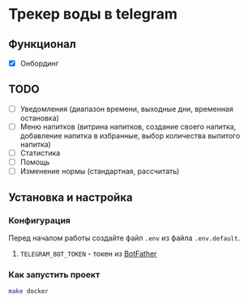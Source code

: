# Трекер воды в telegram

## Функционал
- [X] Онбординг

## TODO
- [ ] Уведомления (диапазон времени, выходные дни, временная остановка)
- [ ] Меню напитков (витрина напитков, создание своего напитка, добавление напитка в избранные, выбор количества выпитого напитка)
- [ ] Статистика
- [ ] Помощь
- [ ] Изменение нормы (стандартная, рассчитать)

## Установка и настройка

### Конфигурация

Перед началом работы создайте файл `.env` из файла `.env.default`.

1. `TELEGRAM_BOT_TOKEN` - токен из [BotFather](https://t.me/botfather)

### Как запустить проект

```bash
make docker
```


